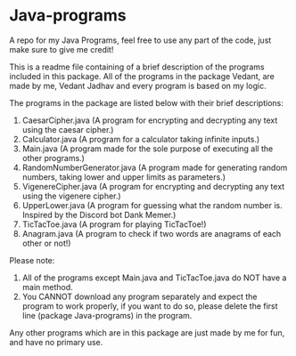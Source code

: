 # Java-programs
A repo for my Java Programs, feel free to use any part of the code, just make sure to give me credit!

This is a readme file containing of a brief description of the programs included in this package.
All of the programs in the package Vedant, are made by me,
Vedant Jadhav and every program is based on my logic.

The programs in the package are listed below with their brief descriptions:
1. CaesarCipher.java (A program for encrypting and decrypting any text using the caesar cipher.)
2. Calculator.java (A program for a calculator taking infinite inputs.)
3. Main.java (A program made for the sole purpose of executing all the other programs.)
4. RandomNumberGenerator.java (A program made for generating random numbers, taking lower and upper limits
    as parameters.)
5. VigenereCipher.java (A program for encrypting and decrypting any text using the vigenere cipher.)
6. UpperLower.java (A program for guessing what the random number is. Inspired by the Discord bot Dank Memer.)
7. TicTacToe.java (A program for playing TicTacToe!)
8. Anagram.java (A program to check if two words are anagrams of each other or not!)

Please note:
1. All of the programs except Main.java and TicTacToe.java do NOT have a main method.
2. You CANNOT download any program separately and expect the program to work properly, if you want to do so, please delete the first line (package Java-programs) in the program.

Any other programs which are in this package are just made by me for fun, and have no primary use.
